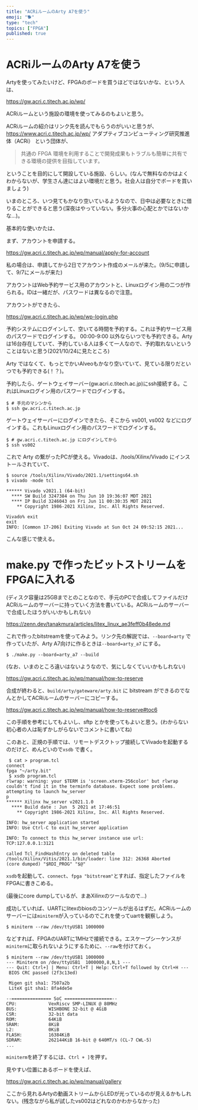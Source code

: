 ```yaml
---
title: "ACRiルームのArty A7を使う"
emoji: "🐕"
type: "tech"
topics: ["FPGA"]
published: true
---
```

# ACRiルームのArty A7を使う

Artyを使ってみたいけど、FPGAのボードを買うほどではないかな、という人は、

https://gw.acri.c.titech.ac.jp/wp/

ACRiルームという施設の環境を使ってみるのもよいと思う。

ACRiルームの紹介はリンク先を読んでもらうのがいいと思うが、https://www.acri.c.titech.ac.jp/wp/ アダプティブコンピューティング研究推進体（ACRi） という団体が、

> 共通の FPGA 環境を利用することで開発成果もトラブルも簡単に共有できる環境の提供を目指しています。

ということを目的にして開設している施設、らしい。(なんで無料なのかはよくわからないが、学生さん達にはよい環境だと思う。社会人は自分でボードを買いましょう)

いまのところ、いつ見てもかなり空いているようなので、日中は必要なときに借りることができると思う(深夜はやっていない。多分火事の心配とかではないかな…)。


基本的な使いかたは、

まず、アカウントを申請する。

https://gw.acri.c.titech.ac.jp/wp/manual/apply-for-account

私の場合は、申請してから2日でアカウント作成のメールが来た。(9/5に申請して、9/7にメールが来た)

アカウントはWeb予約サービス用のアカウントと、Linuxログイン用の二つが作られる。IDは一緒だが、パスワードは異なるので注意。

アカウントができたら、

https://gw.acri.c.titech.ac.jp/wp/wp-login.php

予約システムにログインして、空いてる時間を予約する。これは予約サービス用のパスワードでログインする。
00:00-9:00 以外ならいつでも予約できる。Arty は16台存在していて、予約している人は多くて一人なので、予約取れないということはないと思う(2021/10/24に見たところ)

Arty ではなくて、もっとでかいAlveoもかなり空いていて、見ている限りだといつでも予約できる(！？)。

予約したら、ゲートウェイサーバー(gw.acri.c.titech.ac.jp)にssh接続する。これはLinuxログイン用のパスワードでログインする。

    $ # 手元のマシンから
    $ ssh gw.acri.c.titech.ac.jp

ゲートウェイサーバーにログインできたら、そこから vs001, vs002 などにログインする。これもLinuxログイン用のパスワードでログインする。

    $ # gw.acri.c.titech.ac.jp にログインしてから
    $ ssh vs002

これで Arty の繋がったPCが使える。Vivadoは、/tools/Xilinx/Vivado にインストールされていて、

    $ source /tools/Xilinx/Vivado/2021.1/settings64.sh
    $ vivado -mode tcl
    
    ****** Vivado v2021.1 (64-bit)
      **** SW Build 3247384 on Thu Jun 10 19:36:07 MDT 2021
      **** IP Build 3246043 on Fri Jun 11 00:30:35 MDT 2021
        ** Copyright 1986-2021 Xilinx, Inc. All Rights Reserved.
    
    Vivado% exit
    exit
    INFO: [Common 17-206] Exiting Vivado at Sun Oct 24 09:52:15 2021...

こんな感じで使える。

# make.py で作ったビットストリームをFPGAに入れる

(ディスク容量は25GBまでとのことなので、手元のPCで合成してファイルだけACRiルームのサーバーに持っていく方法を書いている。ACRiルームのサーバーで合成したほうがいいかもしれない)

https://zenn.dev/tanakmura/articles/litex_linux_ae3feff0b48ede.md

これで作ったbitstreamを使ってみよう。リンク先の解説では、`--board=arty` で作っていたが、Arty A7向けに作るときは`--board=arty_a7` にする。

    $ ./make.py --board=arty_a7 --build

(なお、いまのところ違いはないようなので、気にしなくていいかもしれない)

https://gw.acri.c.titech.ac.jp/wp/manual/how-to-reserve


合成が終わると、`build/arty/gateware/arty.bit` に bitstream ができるのでなんとかしてACRiルームのサーバーにコピーする。

https://gw.acri.c.titech.ac.jp/wp/manual/how-to-reserve#toc6

この手順を参考にしてもよいし、sftp とかを使ってもよいと思う。(わからない初心者の人は恥ずかしがらないでコメントに書いてね)


このあと、正規の手順では、リモートデスクトップ接続してVivadoを起動するのだけど、めんどいので`xsdb` で書く。


```
 $ cat > program.tcl
connect
fpga "~/arty.bit"
 $ xsdb program.tcl
rlwrap: warning: your $TERM is 'screen.xterm-256color' but rlwrap couldn't find it in the terminfo database. Expect some problems.
attempting to launch hw_server
p
****** Xilinx hw_server v2021.1.0
  **** Build date : Jun  5 2021 at 17:46:51
    ** Copyright 1986-2021 Xilinx, Inc. All Rights Reserved.

INFO: hw_server application started
INFO: Use Ctrl-C to exit hw_server application

INFO: To connect to this hw_server instance use url: TCP:127.0.0.1:3121

called Tcl_FindHashEntry on deleted table
/tools/Xilinx/Vitis/2021.1/bin/loader: line 312: 26368 Aborted                 (core dumped) "$RDI_PROG" "$@"
```

`xsdb`を起動して、`connect`、`fpga "bitstream"`とすれば、指定したファイルをFPGAに書きこめる。


(最後にcore dumpしているが、まあXilinxのツールなので…)


成功していれば、UARTにlitexのbiosのコンソールが出るはずだ。ACRiルームのサーバーには`miniterm`が入っているのでこれを使ってuartを観察しよう。

```
$ miniterm --raw /dev/ttyUSB1 1000000
```
などすれば、FPGAのUARTに1MHzで接続できる。エスケープシーケンスが`miniterm`に取られないようにするために、`--raw`を付けておく。


```
$ miniterm --raw /dev/ttyUSB1 1000000
--- Miniterm on /dev/ttyUSB1  1000000,8,N,1 ---
--- Quit: Ctrl+] | Menu: Ctrl+T | Help: Ctrl+T followed by Ctrl+H ---
 BIOS CRC passed (2f3c13ed)

 Migen git sha1: 7507a2b
 LiteX git sha1: 8fa4de5e

--=============== SoC ==================--
CPU:            VexRiscv SMP-LINUX @ 80MHz
BUS:            WISHBONE 32-bit @ 4GiB
CSR:            32-bit data
ROM:            64KiB
SRAM:           8KiB
L2:             0KiB
FLASH:          16384KiB
SDRAM:          262144KiB 16-bit @ 640MT/s (CL-7 CWL-5)
...
```

`miniterm`を終了するには、`Ctrl + ]`を押す。


見やすい位置にあるボードを使えば、

https://gw.acri.c.titech.ac.jp/wp/manual/gallery

ここから見れるArtyの動画ストリームからLEDが光っているのが見えるかもしれない。(残念ながら私が試したvs002はどれなのかわからなかった)

